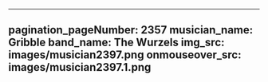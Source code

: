 ------
pagination_pageNumber: 2357
musician_name: Gribble
band_name: The Wurzels
img_src: images/musician2397.png
onmouseover_src: images/musician2397.1.png
------